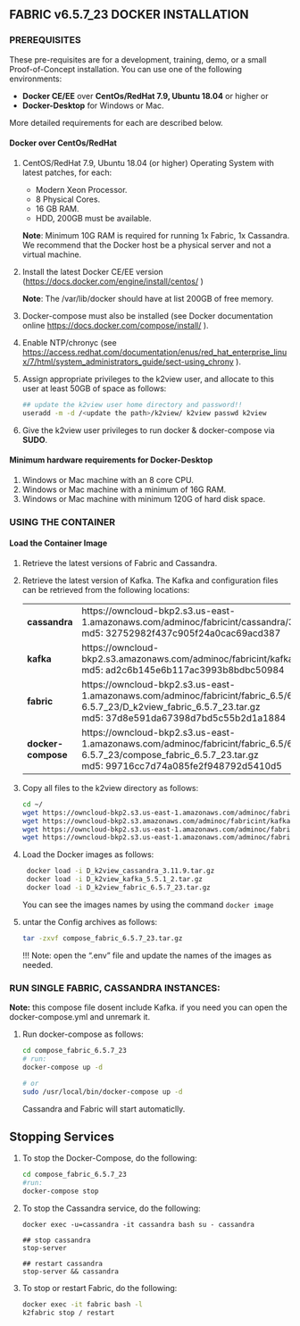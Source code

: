 ## FABRIC v6.5.7_23 DOCKER INSTALLATION

### PREREQUISITES

These pre-requisites are for a development, training, demo, or a small Proof-of-Concept installation. You can use one of the following environments:

- **Docker CE/EE** over **CentOs/RedHat 7.9, Ubuntu 18.04** or higher
  or
- **Docker-Desktop** for Windows or Mac.

More detailed requirements for each are described below.

#### Docker over CentOs/RedHat

1. CentOS/RedHat 7.9, Ubuntu 18.04 (or higher) Operating System with latest patches, for each:

   - Modern Xeon Processor.
   - 8 Physical Cores.
   - 16 GB RAM.
   - HDD, 200GB must be available.

   **Note**: Minimum 10G RAM is required for running 1x Fabric, 1x Cassandra. We recommend that the Docker host be a physical server and not a virtual machine.
2. Install the latest Docker CE/EE version (https://docs.docker.com/engine/install/centos/ )

   **Note**: The /var/lib/docker should have at list 200GB of free memory.
3. Docker-compose must also be installed (see Docker documentation online https://docs.docker.com/compose/install/ ).
4. Enable NTP/chronyc (see https://access.redhat.com/documentation/enus/red_hat_enterprise_linux/7/html/system_administrators_guide/sect-using_chrony ).
5. Assign appropriate privileges to the k2view user, and allocate to this user at least 50GB of space as follows:

   ```bash
   ## update the k2view user home directory and password!! 
   useradd -m -d /<update the path>/k2view/ k2view passwd k2view 
   ```
6. Give the k2view user privileges to run docker & docker-compose via **SUDO**.

#### Minimum hardware requirements for Docker-Desktop

1. Windows or Mac machine with an 8 core CPU.
2. Windows or Mac machine with a minimum of 16G RAM.
3. Windows or Mac machine with minimum 120G of hard disk space.

### USING THE CONTAINER

#### Load the Container Image

1. Retrieve the latest versions of Fabric and Cassandra.
2. Retrieve the latest version of Kafka. The Kafka and configuration files can be retrieved from the following locations:

   <table style="border-collapse: collapse; width: 100%;">
   <tbody>
   <tr>
   <td style="width: 50%; height: 18px;"><strong>cassandra </strong></td>
   <td style="width: 50%; height: 18px;">https://owncloud-bkp2.s3.us-east-1.amazonaws.com/adminoc/fabricint/cassandra/3.11.9/D_k2view_cassandra_3.11.9.tar.gz 
   <br>md5: 32752982f437c905f24a0cac69acd387<br></td>
   </tr>
   <tr>
   <td style="width: 50%; height: 18px;"><strong>kafka </strong></td>
   <td style="width: 50%; height: 18px;">https://owncloud-bkp2.s3.amazonaws.com/adminoc/fabricint/kafka/5.5.1/D_k2view_kafka_5.5.1_2.tar.gz
   <br>md5: ad2c6b145e6b117ac3993b8bdbc50984</br></td>
   </tr>
   <tr>
   <td style="width: 50%; height: 18px;"><strong>fabric </strong></td>
   <td style="width: 50%; height: 18px;">https://owncloud-bkp2.s3.us-east-1.amazonaws.com/adminoc/fabricint/fabric_6.5/6.5.7/Server/fabric-6.5.7_23/D_k2view_fabric_6.5.7_23.tar.gz
   <br>md5: 37d8e591da67398d7bd5c55b2d1a1884</br></td>
   </tr>
   <tr>
   <td style="width: 50%; height: 18px;"><strong>docker-compose </strong></td>
   <td style="width: 50%; height: 18px;">https://owncloud-bkp2.s3.us-east-1.amazonaws.com/adminoc/fabricint/fabric_6.5/6.5.7/Server/fabric-6.5.7_23/compose_fabric_6.5.7_23.tar.gz
   <br>md5: 99716cc7d74a085fe2f948792d5410d5</br></td>
   </tr>
   </tbody>
   </table>
3. Copy all files to the k2view directory as follows:

   ```bash
   cd ~/ 
   wget https://owncloud-bkp2.s3.us-east-1.amazonaws.com/adminoc/fabricint/cassandra/3.11.9/D_k2view_cassandra_3.11.9.tar.gz
   wget https://owncloud-bkp2.s3.amazonaws.com/adminoc/fabricint/kafka/5.5.1/D_k2view_kafka_5.5.1_2.tar.gz  
   wget https://owncloud-bkp2.s3.us-east-1.amazonaws.com/adminoc/fabricint/fabric_6.5/6.5.7/Server/fabric-6.5.7_23/D_k2view_fabric_6.5.7_23.tar.gz
   wget https://owncloud-bkp2.s3.us-east-1.amazonaws.com/adminoc/fabricint/fabric_6.5/6.5.7/Server/fabric-6.5.7_23/compose_fabric_6.5.7_23.tar.gz
   ```
4. Load the Docker images as follows:

   ```bash
    docker load -i D_k2view_cassandra_3.11.9.tar.gz 
    docker load -i D_k2view_kafka_5.5.1_2.tar.gz
    docker load -i D_k2view_fabric_6.5.7_23.tar.gz 
   ```

   You can see the images names by using the command `docker image`
5. untar the Config archives as follows:

   ```bash
   tar -zxvf compose_fabric_6.5.7_23.tar.gz 
   ```

   !!! Note: open the “.env” file and update the names of the images as needed.

### RUN SINGLE FABRIC, CASSANDRA INSTANCES:

   **Note:** this compose file dosent include Kafka. if you need you can open the docker-compose.yml and unremark it.

1. Run docker-compose as follows:

   ```bash
   cd compose_fabric_6.5.7_23
   # run:  
   docker-compose up -d 

   # or  
   sudo /usr/local/bin/docker-compose up -d  
   ```

   Cassandra and Fabric will start automaticlly.

## Stopping Services

1. To stop the Docker-Compose, do the following:

   ```bash
   cd compose_fabric_6.5.7_23 
   #run: 
   docker-compose stop
   ```
2. To stop the Cassandra service, do the following:

   ```bah
   docker exec -u=cassandra -it cassandra bash su - cassandra 

   ## stop cassandra  
   stop-server

   ## restart cassandra  
   stop-server && cassandra
   ```
3. To stop or restart Fabric, do the following:

   ```bash
   docker exec -it fabric bash -l  
   k2fabric stop / restart  
   ```
